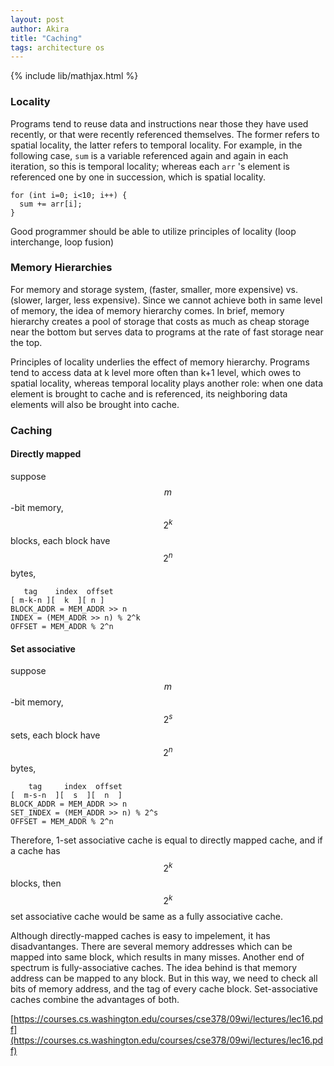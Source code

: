 ```yaml
---
layout: post
author: Akira
title: "Caching"
tags: architecture os
---
```

{% include lib/mathjax.html %}


<script type="text/javascript" async
  src="https://cdnjs.cloudflare.com/ajax/libs/mathjax/2.7.5/MathJax.js?config=TeX-MML-AM_CHTML">
</script>

<script type="text/x-mathjax-config">
  MathJax.Hub.Config({
    extensions: [
      "MathMenu.js",
      "MathZoom.js",
      "AssistiveMML.js",
      "a11y/accessibility-menu.js"
    ],
    jax: ["input/TeX", "output/CommonHTML"],
    TeX: {
      extensions: [
        "AMSmath.js",
        "AMSsymbols.js",
        "noErrors.js",
        "noUndefined.js",
      ]
    }
  });
</script>



### Locality 

Programs tend to reuse data and instructions near those they have used recently, or that were recently referenced themselves. The former refers to spatial locality, the latter refers to temporal locality.
For example, in the following case, `sum` is a variable referenced again and again in each iteration, so this is temporal locality; whereas each `arr` 's element is referenced one by one in succession, which is spatial locality. 
```
for (int i=0; i<10; i++) {
  sum += arr[i];
}
```
Good programmer should be able to utilize principles of locality (loop interchange, loop fusion)


### Memory Hierarchies
For memory and storage system, (faster, smaller, more expensive) vs. (slower, larger, less expensive). Since we cannot achieve both in same level of memory,
 the idea of memory hierarchy comes. In brief, memory hierarchy creates a pool of storage that costs as much as cheap storage near the bottom but serves data to 
 programs at the rate of fast storage near the top. 

 Principles of locality underlies the effect of memory hierarchy. Programs tend to access data at k level more often than k+1 level, which owes to spatial locality, 
 whereas temporal locality plays another role: when one data element is brought to cache and is referenced, its neighboring data elements will also be brought into cache.



### Caching

#### Directly mapped

suppose $$ m $$-bit memory,  $$ 2^k $$ blocks, each block have $$ 2^n $$ bytes, 

```
   tag    index  offset
[ m-k-n ][  k  ][ n ]
BLOCK_ADDR = MEM_ADDR >> n
INDEX = (MEM_ADDR >> n) % 2^k
OFFSET = MEM_ADDR % 2^n
```

#### Set associative 

suppose $$ m $$-bit memory,  $$ 2^s $$ sets, each block have $$ 2^n $$ bytes, 

```
    tag     index  offset
[  m-s-n  ][  s  ][  n  ]  
BLOCK_ADDR = MEM_ADDR >> n
SET_INDEX = (MEM_ADDR >> n) % 2^s
OFFSET = MEM_ADDR % 2^n
```

Therefore, 1-set associative cache is equal to directly mapped cache, and if a cache has $$ 2^k $$ blocks,  then $$ 2^k $$ set associative cache would be same as a fully associative cache.

Although directly-mapped caches is easy to impelement, it has disadvantanges. There are several memory addresses which can be mapped into same block, which results in many misses. Another end of spectrum is fully-associative caches. The idea behind is that memory address can be mapped to any block. But in this way, we need to check all bits of memory address, and the tag of every cache block.  Set-associative caches combine the advantages of both.

[https://courses.cs.washington.edu/courses/cse378/09wi/lectures/lec16.pdf](https://courses.cs.washington.edu/courses/cse378/09wi/lectures/lec16.pdf)


